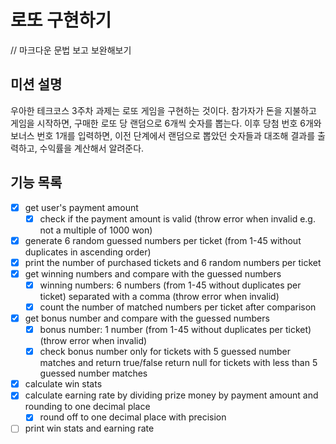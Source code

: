 # 로또 구현하기

// 마크다운 문법 보고 보완해보기

## 미션 설명
우아한 테크코스 3주차 과제는 로또 게임을 구현하는 것이다. 
참가자가 돈을 지불하고 게임을 시작하면, 구매한 로또 당 랜덤으로 6개씩 숫자를 뽑는다. 
이후 당첨 번호 6개와 보너스 번호 1개를 입력하면, 이전 단계에서 랜덤으로 뽑았던 숫자들과 대조해 결과를 출력하고, 수익률을 계산해서 알려준다.

## 기능 목록
- [x] get user's payment amount
    - [x] check if the payment amount is valid (throw error when invalid e.g. not a multiple of 1000 won)
- [x] generate 6 random guessed numbers per ticket (from 1-45 without duplicates in ascending order)
- [x] print the number of purchased tickets and 6 random numbers per ticket
- [x] get winning numbers and compare with the guessed numbers
    - [x] winning numbers: 6 numbers (from 1-45 without duplicates per ticket) separated with a comma (throw error when invalid)
    - [x] count the number of matched numbers per ticket after comparison
- [x] get bonus number and compare with the guessed numbers
    - [x] bonus number: 1 number (from 1-45 without duplicates per ticket) (throw error when invalid)
    - [x] check bonus number only for tickets with 5 guessed number matches and return true/false
          return null for tickets with less than 5 guessed number matches
- [x] calculate win stats 
- [x] calculate earning rate by dividing prize money by payment amount and rounding to one decimal place
    - [x] round off to one decimal place with precision
- [ ] print win stats and earning rate